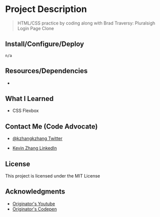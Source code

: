 # Project Description

> HTML/CSS practice by coding along with Brad Traversy: Pluralsigh Login Page Clone

## Install/Configure/Deploy

`n/a`

## Resources/Dependencies

- []()

## What I Learned

- CSS Flexbox

## Contact Me (Code Advocate)

- [@kzhangkzhang Twitter](https://twitter.com/kzhangkzhang)

- [Kevin Zhang LinkedIn](https://www.linkedin.com/in/kevin-zhang-apex-ebs-bigdata/)

## License

This project is licensed under the MIT License

## Acknowledgments

- [Originator's Youtube](https://www.youtube.com/watch?v=wIx1O5Y5EB4)
- [Originator's Codepen](https://codepen.io/bradtraversy/pen/MzyJqw)
